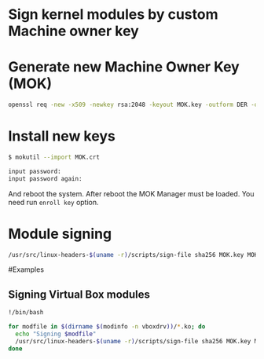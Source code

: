 Sign kernel modules by custom Machine owner key
===================================================

# Generate new Machine Owner Key (MOK)
```bash
openssl req -new -x509 -newkey rsa:2048 -keyout MOK.key -outform DER -out MOK.crt -nodes -days 36500 -subj "/CN=YOUR_NAME/"
```

# Install new keys

```bash
$ mokutil --import MOK.crt

input password:
input password again:
```

And reboot the system. After reboot the MOK Manager must be loaded. You need run `enroll key` option.

# Module signing

```bash
/usr/src/linux-headers-$(uname -r)/scripts/sign-file sha256 MOK.key MOK.crt
```

#Examples

## Signing Virtual Box modules


```bash 
!/bin/bash

for modfile in $(dirname $(modinfo -n vboxdrv))/*.ko; do
  echo "Signing $modfile"
  /usr/src/linux-headers-$(uname -r)/scripts/sign-file sha256 MOK.key MOK.crt "$modfile"
done
``` 





